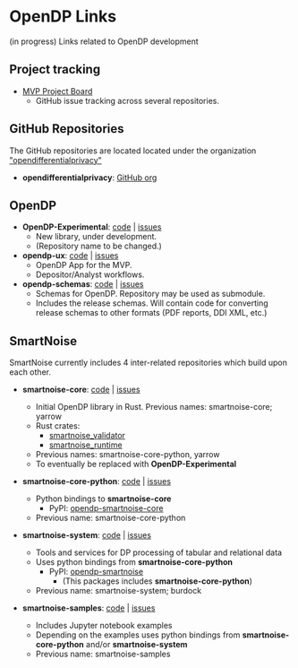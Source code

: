 # OpenDP Links
(in progress)
Links related to OpenDP development

## Project tracking

- [MVP Project Board](https://github.com/orgs/opendifferentialprivacy/projects/2)
  - GitHub issue tracking across several repositories.

## GitHub Repositories

The GitHub repositories are located located under the organization ["opendifferentialprivacy"](https://github.com/opendifferentialprivacy) 
- **opendifferentialprivacy**: [GitHub org](https://github.com/opendifferentialprivacy) 


## OpenDP 

  - **OpenDP-Experimental**: [code](https://github.com/opendifferentialprivacy/OpenDP-Experimental) | [issues](https://github.com/opendifferentialprivacy/OpenDP-Experimental/issues)
    - New library, under development. 
    - (Repository name to be changed.)
  - **opendp-ux**: [code](https://github.com/opendifferentialprivacy/opendp-ux) | [issues](https://github.com/opendifferentialprivacy/opendp-ux/issues)
    - OpenDP App for the MVP. 
    - Depositor/Analyst workflows.
  - **opendp-schemas**: [code](https://github.com/opendifferentialprivacy/opendp-schemas) | [issues](https://github.com/opendifferentialprivacy/opendp-schemas/issues)
    - Schemas for OpenDP. Repository may be used as submodule.
    - Includes the release schemas. Will contain code for converting release schemas to other formats (PDF reports, DDI XML, etc.)


## SmartNoise 

SmartNoise currently includes 4 inter-related repositories which build upon each other. 

  - **smartnoise-core**: [code](https://github.com/opendifferentialprivacy/smartnoise-core) | [issues](https://github.com/opendifferentialprivacy/smartnoise-core/issues)
    - Initial OpenDP library in Rust. Previous names: smartnoise-core; yarrow
    - Rust crates:
        - [smartnoise_validator](https://crates.io/crates/smartnoise_validator)
        - [smartnoise_runtime](https://crates.io/crates/smartnoise_runtime)
    - Previous names: smartnoise-core-python, yarrow
    - To eventually be replaced with **OpenDP-Experimental**

  - **smartnoise-core-python**: [code](https://github.com/opendifferentialprivacy/smartnoise-core-python) | [issues](https://github.com/opendifferentialprivacy/smartnoise-core-python/issues)
    - Python bindings to **smartnoise-core**
        - PyPI: [opendp-smartnoise-core](https://pypi.org/project/opendp-smartnoise-core/)
    - Previous name: smartnoise-core-python
  - **smartnoise-system**: [code](https://github.com/opendifferentialprivacy/smartnoise-system) | [issues](https://github.com/opendifferentialprivacy/smartnoise-system/issues)
    - Tools and services for DP processing of tabular and relational data
    - Uses python bindings from **smartnoise-core-python**
        - PyPI: [opendp-smartnoise](https://pypi.org/project/opendp-smartnoise/)
          - (This packages includes **smartnoise-core-python**)
    - Previous name: smartnoise-system; burdock
  - **smartnoise-samples**: [code](https://github.com/opendifferentialprivacy/smartnoise-samples) | [issues](https://github.com/opendifferentialprivacy/smartnoise-samples/issues)
    - Includes Jupyter notebook examples
    - Depending on the examples uses python bindings from **smartnoise-core-python** and/or **smartnoise-system**
    - Previous name: smartnoise-samples

